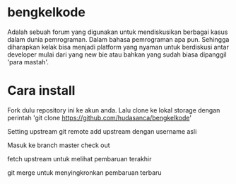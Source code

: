 bengkelkode
===========

Adalah sebuah forum yang digunakan untuk mendiskusikan berbagai kasus dalam dunia pemrograman. Dalam bahasa pemrograman apa pun. Sehingga diharapkan kelak bisa menjadi platform yang nyaman untuk berdiskusi antar developer mulai dari yang new bie atau bahkan yang sudah biasa dipanggil 'para mastah'.


Cara install
===========
Fork dulu repository ini ke akun anda. Lalu clone ke lokal storage dengan perintah 'git clone https://github.com/hudasanca/bengkelkode'

Setting upstream
git remote add upstream dengan username asli 

Masuk ke branch master
check out

fetch upstream untuk melihat pembaruan terakhir

git merge untuk menyingkronkan pembaruan terbaru